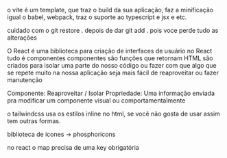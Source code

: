 o vite é um template,
que traz o build da sua aplicação,
faz a minificação igual o babel, webpack,
traz o suporte ao typescript e jsx e etc.

cuidado com o git restore . depois de dar git add . pois voce perde tudo as alterações

O React é uma biblioteca para criação de interfaces de usuário
no React tudo é componentes
componentes são funções que retornam HTML
são criados para isolar uma parte do nosso código
ou fazer com que algo que se repete muito na nossa aplicação 
seja mais fácil de reaproveitar ou fazer manutenção

Componente: Reaproveitar / Isolar
Propriedade: Uma informação enviada pra modificar um componente visual ou comportamentalmente

o tailwindcss usa os estilos inline no html, se você não gosta de usar assim tem outras formas.

biblioteca de icones -> phosphoricons

no react o map precisa de uma key obrigatória